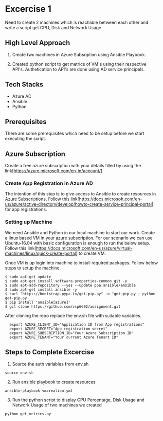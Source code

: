 # Excercise 1

Need to create 2 machines which is reachable between each other and write a script get CPU, Disk and Network Usage.

## High Level Approach

1. Create two machines in Azure Subsription using Ansible Playbook.

2. Created python script to get metrics of VM's using their respective API's. Authetication to API's are done using AD service principals.

## Tech Stacks

* Azure AD
* Ansible
* Python

## Prerequisites

There are some prerequisites which need to be setup before we start executing the script.

## Azure Subscription

Create a free azure subscription with your details filled by using the link[https://azure.microsoft.com/en-in/account/].

### Create App Registration in Azure AD 

The intention of this step is to give access to Ansible to create resources in Azure Subscriptions. Follow this link[https://docs.microsoft.com/en-us/azure/active-directory/develop/howto-create-service-principal-portal] for app registrations.

### Setting up Machine

We need Ansible and Python in our local machine to start our work. Create a linux based VM in your azure subscription. For our scenario we can use Ubuntu-16.04 with basic configuration is enough to run the below setup. Follow this link[https://docs.microsoft.com/en-us/azure/virtual-machines/linux/quick-create-portal] to create VM.

Once VM is up login into machine to install required packages. Follow below steps to setup the machine.

```
$ sudo apt-get update
$ sudo apt-get install software-properties-common git -y 
$ sudo apt-add-repository --yes --update ppa:ansible/ansible
$ sudo apt-get install ansible -y
$ curl "https://bootstrap.pypa.io/get-pip.py" -o "get-pip.py ; python get-pip.py
$ pip install 'ansible[azure]'
$ git clone https://github.com/vsp6692/assignment.git
```

After cloning the repo replace the env.sh file with suitable variables.

```
  export AZURE_CLIENT_ID="Application ID from App registrations"
  export AZURE_SECRET="App registration secret"
  export AZURE_SUBSCRIPTION_ID="Your Azure Subscription ID"
  export AZURE_TENANT="Your current Azure Tenant ID"
```

## Steps to Complete Excercise

1. Source the auth variables from env.sh

```
source env.sh
```

2. Run ansible playbook to create resources

```
ansible-playbook vmcreation.yml
```

3. Run the python script to display CPU Percentage, Disk Usage and Network Usage of two machines we created

```
python get_metrics.py
```


